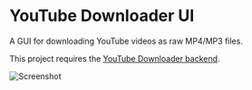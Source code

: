 # YouTube Downloader UI

A GUI for downloading YouTube videos as raw MP4/MP3 files.

This project requires the [YouTube Downloader backend](https://github.com/cristianrgreco/youtube-downloader).

![Screenshot](https://www.dropbox.com/s/klhcece6sihh2v3/youtube-downloader.png?raw=1)
